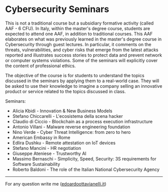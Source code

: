 # Cybersecurity Seminars

This is not a traditional course but a subsidiary formative activity (called AAF - 6 CFU). In Italy, within the master's degree course, students are expected to attend one AAF, in addition to traditional courses. This AAF elaborates on what was previously learned in the master's degree course in Cybersecurity through guest lectures. In particular, it comments on the threats, vulnerabilities, and cyber risks that emerge from the latest attacks reported and illustrates success stories to protect data and prevent network or computer systems violations. Some of the seminars will explicitly cover the content of professional ethics.

The objective of the course is for students to understand the topics discussed in the seminars by applying them to a real-world case. They will be asked to use their knowledge to imagine a company selling an innovative product or service related to the topics discussed in class.

Seminars:

- Alicia Kbidi - Innovation & New Business Models
- Stefano Chiccarelli - L'ecosistema della scena hacker
- Claudio di Ciccio - Blockchain as a process execution infrastructure
- Antonio Villani - Malware reverse engineering foundation
- Nino Verde - Cyber Threat Intelligence: from zero to hero
- American Embassy in Rome
- Edlira Dushku - Remote attestation on IoT devices
- Stefano Mancini - HR negotiation
- Giuseppe Ateniese - Trustworthy AI
- Massimo Bernaschi - Simplicity, Speed, Security: 3S requirements for Software Sustainability
- Roberto Baldoni - The role of the Italian National Cybersecurity Agency

---------

For any question write me ([edoardoottavianelli.it](https://www.edoardoottavianelli.it/))
